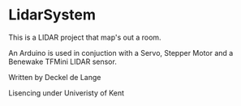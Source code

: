 # LidarSystem

This is a LIDAR project that map's out a room.

An Arduino is used in conjuction with a Servo, Stepper Motor and a Benewake TFMini LIDAR sensor.


Written by Deckel de Lange

Lisencing under Univeristy of Kent
